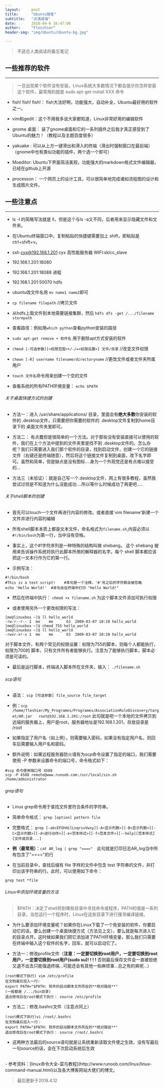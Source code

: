 ```yaml
---
layout:     post
title:      "Ubuntu随笔"
subtitle:   "点滴成海"
date:       2018-04-6 16:47:00
author:     "Fleschier"
header-img: "img/Ubuntu/Ubuntu-bg.jpg"

---
```


>不适合人类阅读的备忘笔记

## 一些推荐的软件
---
>  一旦出现某个软件没有安装，Linux系统大多数情况下都会提示你怎样安装这个软件，最常用的就是 sudo apt-get install XXX 命令

-  fish! fish! fish!： fish大法好啊，功能强大，自动补全，Ubuntu最好用的软件之一。

- vim和gedit：这个不用我多说大家都知道，Linux非常好用的编辑软件

- gnome 桌面： 装了gnome桌面和它的一系列插件之后我才真正感受到了Ubuntu的魅力！（教程以及主题百度很多）

- yakuake : 可以从上方一键滑出和滑入的终端（滑出时强制窗口在最前端）（gnome中也有类似功能的插件，两个选一个即可）

- Moeditor: Ubuntu下界面简洁美观，功能强大的markdown格式文件编辑器，已经在github上开源

- processon： 一个网页上的设计工具，可以很简单地完成诸如流程图的设计和生成图片文件。

## 一些注意点
---
- ls -l 的简略写法就是 ll，但是这个与ls -a又不同，后者用来显示隐藏文件和文件夹。

- 在Ubuntu终端窗口中，复制粘贴的快捷键需要加上 shift，即粘贴是 ctrl+shift+v。

- ssh cyx@192.168.1.201 cyx  高性能服务器  WIFI:sklcc_slave

- 192.168.1.201:18080
- 192.168.1.201:18088 进程
- 192.168.1.201:50070 hdfs

- ubuntu改文件名用 `mv name1 name2`即可

- `cp filename filepath` //拷贝文件

- 从hdfs上取文件到本地需要链接集群，然后 `hdfs dfs -get /.../filename  storepath`

- 查看路径：例如用`which python`查看python安装的路径

- `sudo apt-get remove + 软件名` 用于删除apt方式安装的软件

- `chmod [-可选参数][<权限范围>+/-/=<权限设置>] 文件/目录`  //改变文件权限

- `chown [-R] username filename/directoryname`  //更改文件或者文件夹所属用户

- `touch 文件名`命令用来创建一个空的文件

- 查看系统的所有PATH环境变量： `echo $PATH`

###### 关于桌面快捷方式的创建

- 方法一：进入 /usr/share/applications/ 目录，里面会有**绝大多数**你安装的软件的 .desktop文件，只需要把你需要的软件的 .desktop文件复制到home目录下的 桌面文件夹里即可。

- 方法二： 有点蠢但是很简单的一个方法。对于那些没有安装直接可以使用的软件，我们在上个方法中提到的文件夹里是找不到 .desktop文件的。怎么办呢？我们只需要进入我们那个软件的目录，找到启动文件，创建一个它的链接文件（右键还是终端随意），然后将这个链接文件复制到桌面，改下名字即可。虽然和简单，但是缺点是没有图标....身为一个外观党还是有点难以接受的...

- 方法三（未验证）：就是自己写一个.desktop文件，网上有很多教程，虽然我尝试过但是不知道为什么没能成功....所以等什么时候成功了再更吧.....

###### 关于shell脚本的创建

- 首先可以touch一个文件再进行内容的修改。或者直接`vim filename'新建一个文件并进行内容的编辑

- 所有shell脚本本质上都是文本文件，命名格式为`filename.sh`,内容必须以`#!/bin/bash`为第一行，当中没有空格。

- 事实上，这个#!字符序列是一种特殊的结构叫做 shebang。 这个 shebang 被用来告诉操作系统将执行此脚本所用的解释器的名字。每个 shell 脚本都应该把这一文本行作为它的第一行。

- 示例写法：
```
#!/bin/bash
#This is a test script!    #本句是一个注释，'#'号之后的字符都会被忽略
echo 'Hello World!'  #本句会在终端中打印 "Hello World!"
```

- 然后在终端中执行： `chmod +x filename.sh` 为这个脚本文件添加可执行权限

- 或者使用另外一个更改权限的写法：
```
[me@linuxbox ~]$ ll hello_world
-rw-r--r-- 1  me    me      63  2009-03-07 10:10 hello_world
[me@linuxbox ~]$ chmod 755 hello_world
[me@linuxbox ~]$ ll hello_world
-rwxr-xr-x 1  me    me      63  2009-03-07 10:10 hello_world
```
对于脚本文件，有两个常见的权限设置：权限为755的脚本，则每个人都能执行，权限为700的 脚本，只有文件所有者能够执行。注意为了能够执行脚本，脚本必须是可读的。

- 最后是运行脚本，终端进入脚本所在文件夹，输入： `./filename.sh` 

###### scp语句
- 语法： `scp [可选参数] file_source file_target `

- 例：`scp /home/fleshier/My_Programes/Programes/AssociationRuleDiscovery/target/AR.jar   root@192.168.1.201:/root`
此句就是吧一个本地的文件拷贝到远端的服务器上，用户是root，服务器地址是192.168.1.201，存放目录是 /root

- 如果指定了用户名（如上例），则需要输入密码，如果没有指定用户名，则回车后需要输入用户名和密码。

- 额外说明：如果远程服务器防火墙有为scp命令设置了指定的端口，我们需要使用 -P 参数来设置命令的端口号，命令格式如下：
```
#scp 命令使用端口号 4588
scp -P 4588 remote@www.runoob.com:/usr/local/sin.sh /home/administrator
```

###### grep语句

- Linux grep命令用于查找文件里符合条件的字符串。

- 简单命令格式： `grep [option] pattern file`
- 完整格式： `grep [-abcEFGhHilLnqrsvVwxy][-A<显示列数>][-B<显示列数>][-C<显示列数>][-d<进行动作>][-e<范本样式>][-f<范本文件>][--help][范本样式][文件或目录...]`

- **例（最常用）**：`cat AR_log | grep "====" 
`此句就是打印日志AR_log当中所有包含了"===="的行

- 在当前目录中，查找后缀有 file 字样的文件中包含 test 字符串的文件，并打印出该字符串的行。此时，可以使用如下命令：
```
grep test *file 
```

###### Linux中添加环境变量的方法

> $PATH：决定了shell将到哪些目录中寻找命令或程序，PATH的值是一系列目录，当您运行一个程序时，Linux在这些目录下进行搜寻编译链接。

- 为什么要添加环境变量呢？如果你在Linux下载了一个免安装的软件，你要启动它的话，要么创建一个桌面快捷方式（方法见上文），要么就是每次进入它的目录点开。这时候如果我们把它添加进了PATH环境变量，那么我们只需要在终端中输入这个软件的名字，回车，就可以启动它了。

- 方法一：修改profile文件（**注意：一定要切换到root用户，一定要切换到root用户，一定要切换到root用户(sudo su)! ! ! !** 否则最后保存文件会一直被拒绝又退不出去只能强退终端...可能还会有其他一些麻烦事...总之有的爽呢...）
```
(root模式下执行) vim /etc/profile 
在文档最后加入一行:
export PATH="$PATH: 软件的启动脚本文件所在的**绝对路径**"
(一般都是 /.../bin目录)
退出修改后在root模式下执行： source /etc/profile
```

- 方法二：修改.bashrc文件（注意点同上）
```
(root模式下执行)vi /root/.bashrc
在文档最后加入一行：
export PATH="$PATH: 软件的启动脚本文件所在的**绝对路径**"
退出修改后在root模式下执行： source /root/.bashrc
```

- 这两种方法最后的source语句就是让系统重新读取文件使之生效，没有写最后一句source的话，会在下次启动系统后生效

<br>
- 参考资料：[linux命令大全-菜鸟教程](http://www.runoob.com/linux/linux-command-manual.html)以及各大博客网站大佬们的博文。

<br>

>最后更新于2018.4.12
